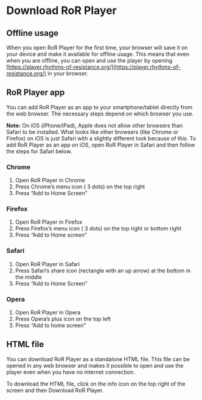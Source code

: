 # Download RoR Player

## Offline usage

When you open RoR Player for the first time, your browser will save it on your device and make it available for offline usage. This means that even when you are offline, you can open and use the player by opening [https://player.rhythms-of-resistance.org/](https://player.rhythms-of-resistance.org/) in your browser.

## RoR Player app

You can add RoR Player as an app to your smartphone/tablet directly from the web browser. The necessary steps depend on which browser you use.

**Note:** On iOS (iPhone/iPad), Apple does not allow other browsers than Safari to be installed. What looks like other browsers (like Chrome or Firefox) on iOS is just Safari with a slightly different look because of this. To add RoR Player as an app on iOS, open RoR Player in Safari and then follow the steps for Safari below.

### Chrome

1. Open RoR Player in Chrome
2. Press Chrome’s menu icon (<fa icon="ellipsis-v"></fa> 3 dots) on the top right
3. Press “Add to Home Screen”

### Firefox

1. Open RoR Player in Firefox
2. Press Firefox’s menu icon (<fa icon="ellipsis-v"></fa> 3 dots) on the top right or bottom right
3. Press “Add to Home screen”

### Safari

1. Open RoR Player in Safari
2. Press Safari’s share icon (rectangle with an up arrow) at the bottom in the middle
3. Press “Add to Home Screen”

### Opera

1. Open RoR Player in Opera
2. Press Opera’s plus icon on the top left
3. Press “Add to home screen”

## HTML file

You can download RoR Player as a standalone HTML file. This file can be opened in any web browser and makes it possible to open and use the player even when you have no internet connection.

To download the HTML file, click on the <fa icon="info-circle"></fa> info icon on the top right of the screen and then <btn variant="item"><fa icon="download"></fa> Download RoR Player</btn>.